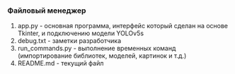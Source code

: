 ### Файловый менеджер

1. app.py - основная программа, интерфейс который сделан на основе Tkinter, и подключению модели YOLOv5s
2. debug.txt - заметки разработчика
3. run_commands.py - выполнение временных команд (импортирование библиотек, моделей, картинок и т.д.)
4. README.md - текущий файл